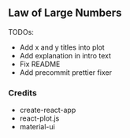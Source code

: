 ## Law of Large Numbers

TODOs:

- Add x and y titles into plot
- Add explanation in intro text
- Fix README
- Add precommit prettier fixer

### Credits

- create-react-app
- react-plot.js
- material-ui
